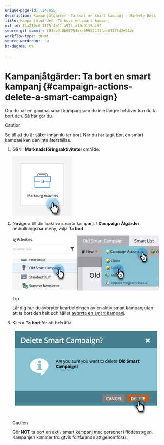 ```yaml
---
unique-page-id: 1147055
description: Kampanjåtgärder -Ta bort en smart kampanj - Marketo Docs - Produktdokumentation
title: Kampanjåtgärder -Ta bort en smart kampanj
exl-id: 11a210c8-3375-4e12-a97f-a70a9115a197
source-git-commit: f03eb310b66754cce65687133fae63375d2e54dc
workflow-type: tm+mt
source-wordcount: '0'
ht-degree: 0%

---
```


# Kampanjåtgärder: Ta bort en smart kampanj {#campaign-actions-delete-a-smart-campaign}

Om du har en gammal smart kampanj som du inte längre behöver kan du ta bort den. Så här gör du.

>[!CAUTION]
>
>Se till att du är säker innan du tar bort. När du har tagit bort en smart kampanj kan den inte återställas.

1. Gå till **Marknadsföringsaktiviteter** område.

   ![](assets/campaign-actions-delete-a-smart-campaign-1.png)

1. Navigera till din inaktiva smarta kampanj. I **Campaign** **Åtgärder** nedrullningsbar meny, välja **Ta bort**.

   ![](assets/campaign-actions-delete-a-smart-campaign-2.png)

   >[!TIP]
   >
   >Lär dig hur du avbryter bearbetningen av en aktiv smart kampanj utan att ta bort den helt och hållet [avbryta en smart kampanj](/help/marketo/product-docs/core-marketo-concepts/smart-campaigns/using-smart-campaigns/abort-a-smart-campaign.md).

1. Klicka **Ta bort** för att bekräfta.

   ![](assets/campaign-actions-delete-a-smart-campaign-3.png)

   >[!CAUTION]
   >
   >Gör **NOT** ta bort en aktiv smart kampanj med personer i flödesstegen. Kampanjen kommer troligtvis fortfarande att genomföras.
